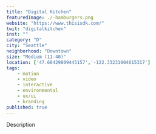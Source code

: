 ```yaml
---
title: "Digital Kitchen"
featuredImage: ./-hamburgers.png
website: "https://www.thisisdk.com/"
twit: "digitalkitchen"
inst: ""
category: "D"
city: "Seattle"
neighborhood: "Downtown"
size: "Medium (11-40)"
location: ['47.60429809445157','-122.33231004615317']
tags:
    - motion
    - video
    - interactive
    - environmental
    - ux/ui
    - branding
published: true
---
```


Description
